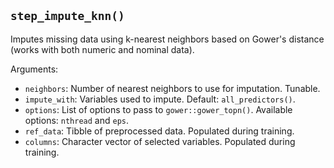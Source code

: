 ## `step_impute_knn()`

Imputes missing data using k-nearest neighbors based on Gower's distance (works with both numeric and nominal data).

Arguments:
* `neighbors`: Number of nearest neighbors to use for imputation. Tunable.
* `impute_with`: Variables used to impute. Default: `all_predictors()`.
* `options`: List of options to pass to `gower::gower_topn()`. Available options: `nthread` and `eps`.
* `ref_data`: Tibble of preprocessed data. Populated during training.
* `columns`: Character vector of selected variables. Populated during training.
